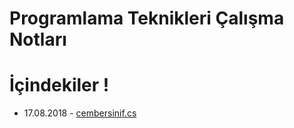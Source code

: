# Programlama Teknikleri Çalışma Notları #
# İçindekiler !
- 17.08.2018 - [cembersinif.cs](https://github.com/odabirtanri/programlateknikleri/blob/master/cembersinif.cs)
 
